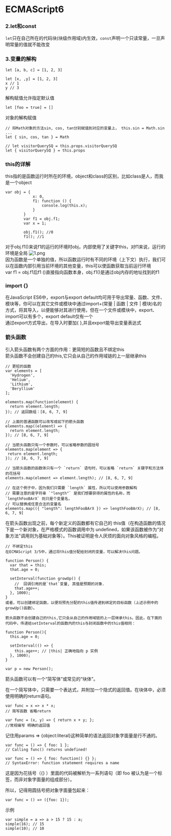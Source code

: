 # ECMAScript6
### 2.let和const
`let`只在自己所在的代码块(块级作用域)内生效，`const`声明一个只读常量，一旦声明常量的值就不能改变  

### 3.变量的解构
`let [a, b, c] = [1, 2, 3]`  
  
```
let [x, ,y] = [1, 2, 3]
x // 1
y // 3
```

解构赋值允许指定默认值

`let [foo = true] = []`  

对象的解构赋值  
```
// 将Math对象的方法sin, cos, tan分别赋值到对应的变量上， this.sin = Math.sin ...
let { sin, cos, tan } = Math

// let visitorQuerySQ = this.props.visitorQuerySQ
let { visitorQuerySQ } = this.props
```


### this的详解
this指的是函数运行时所在的环境，object和class的区别，比如class是人，而我是一个object
```
var obj = {
            x: 0,
            f1: function () {
                console.log(this.x);
            }
        }
        var f1 = obj.f1;
        var x = 1;

        obj.f1(); //0
        f1(); //1
```
对于obj.f1()来说f1的运行的环境时obj，内部使用了关键字this，对f1来说，运行的环境是全局
![1.png](https://upload-images.jianshu.io/upload_images/15578663-12534be407d5d8f5.png?imageMogr2/auto-orient/strip%7CimageView2/2/w/1240)  
因为函数是一个单独的值，所以函数运行时有不同的环境（上下文）执行，我们可以在函数内部引用当前环境的其他变量，this可以使函数获取当前运行环境  
var f1 = obj.f1后f1 ()直接指向函数本身，obj.f1()是通过obj内存的地址找到的f1

### import {}
在JavaScript ES6中，export与export default均可用于导出常量、函数、文件、模块等，你可以在其它文件或模块中通过import+(常量 | 函数 | 文件 | 模块)名的方式，将其导入，以便能够对其进行使用，但在一个文件或模块中，export、import可以有多个，export default仅有一个  
通过export方式导出，在导入时要加{ },并且export能导出变量表达式  
  
### 箭头函数
引入箭头函数有两个方面的作用：更简短的函数且不绑定this  
箭头函数不会创建自己的this,它只会从自己的作用域链的上一层继承this
```
// 更短的函数
var elements = [
  'Hydrogen',
  'Helium',
  'Lithium',
  'Beryllium'
];

elements.map(function(element) { 
  return element.length; 
}); // 返回数组：[8, 6, 7, 9]

// 上面的普通函数可以改写成如下的箭头函数
elements.map((element) => {
  return element.length;
}); // [8, 6, 7, 9]

// 当箭头函数只有一个参数时，可以省略参数的圆括号
elements.map(element => {
 return element.length;
}); // [8, 6, 7, 9]

// 当箭头函数的函数体只有一个 `return` 语句时，可以省略 `return` 关键字和方法体的花括号
elements.map(element => element.length); // [8, 6, 7, 9]

// 在这个例子中，因为我们只需要 `length` 属性，所以可以使用参数解构
// 需要注意的是字符串 `"length"` 是我们想要获得的属性的名称，而 `lengthFooBArX` 则只是个变量名，
// 可以替换成任意合法的变量名
elements.map(({ "length": lengthFooBArX }) => lengthFooBArX); // [8, 6, 7, 9]

```
在箭头函数出现之前，每个新定义的函数都有它自己的 this值（在构造函数的情况下是一个新对象，在严格模式的函数调用中为 undefined，如果该函数被作为“对象方法”调用则为基础对象等）。This被证明是令人厌烦的面向对象风格的编程。
```
// 不绑定this
在ECMAScript 3/5中，通过将this值分配给封闭的变量，可以解决this问题。

function Person() {
  var that = this;
  that.age = 0;

  setInterval(function growUp() {
    //  回调引用的是`that`变量, 其值是预期的对象. 
    that.age++;
  }, 1000);
}
或者，可以创建绑定函数，以便将预先分配的this值传递到绑定的目标函数（上述示例中的growUp()函数）。

箭头函数不会创建自己的this,它只会从自己的作用域链的上一层继承this。因此，在下面的代码中，传递给setInterval的函数内的this与封闭函数中的this值相同：

function Person(){
  this.age = 0;

  setInterval(() => {
    this.age++; // |this| 正确地指向 p 实例
  }, 1000);
}

var p = new Person();
```
箭头函数可以有一个“简写体”或常见的“块体”。  

在一个简写体中，只需要一个表达式，并附加一个隐式的返回值。在块体中，必须使用明确的return语句。  
```
var func = x => x * x;                  
// 简写函数 省略return

var func = (x, y) => { return x + y; }; 
//常规编写 明确的返回值
```
记住用params => {object:literal}这种简单的语法返回对象字面量是行不通的。
```
var func = () => { foo: 1 };               
// Calling func() returns undefined!

var func = () => { foo: function() {} };   
// SyntaxError: function statement requires a name
```
这是因为花括号（{} ）里面的代码被解析为一系列语句（即 foo 被认为是一个标签，而非对象字面量的组成部分）。

所以，记得用圆括号把对象字面量包起来：
```
var func = () => ({foo: 1});
```
示例
```
var simple = a => a > 15 ? 15 : a; 
simple(16); // 15
simple(10); // 10
```
